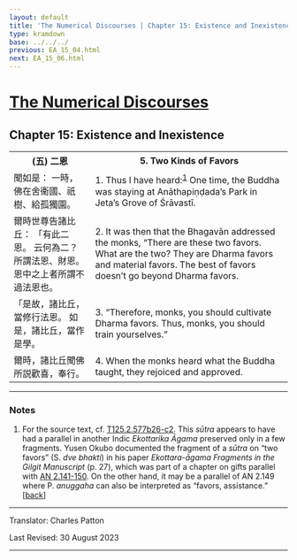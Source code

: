 ```yaml
---
layout: default
title: 'The Numerical Discourses | Chapter 15: Existence and Inexistence | 5. Two Kinds of Favors'
type: kramdown
base: ../../../
previous: EA_15_04.html
next: EA_15_06.html
---
```


<h1><a href='../index.html'>The Numerical Discourses</a></h1>
<h2>Chapter 15: Existence and Inexistence</h2>

<table class="trans">
  <th class='ch'>(五) 二恩</th>
  <th class='en'>5. Two Kinds of Favors</th>
  <tr>
    <td class='ch' title='T125.2.577b26'>聞如是： 一時，佛在舍衞國、祇樹、給孤獨園。</td>
    <td id='p1'>1. Thus I have heard:<sup id="ref1"><a href="#n1">1</a></sup> One time, the Buddha was staying at Anāthapiṇḍada’s Park in Jeta’s Grove of Śrāvastī.</td>
  </tr>
  <tr>
    <td class='ch' title='T125.2.577b27'>爾時世尊告諸比丘： 「有此二恩。 云何為二？ 所謂法恩、財恩。 恩中之上者所謂不過法恩也。</td>
    <td id='p2'>2. It was then that the Bhagavān addressed the monks, “There are these two favors. What are the two? They are Dharma favors and material favors. The best of favors doesn’t go beyond Dharma favors.</td>
  </tr>
  <tr>
    <td class='ch' title='T125.2.577b29'>「是故，諸比丘，當修行法恩。 如是，諸比丘，當作是學。</td>
    <td id='p3'>3. “Therefore, monks, you should cultivate Dharma favors. Thus, monks, you should train yourselves.”</td>
  </tr>
  <tr>
    <td class='ch' title='T125.2.577c1'>爾時，諸比丘聞佛所説歡喜，奉行。</td>
    <td id='p4'>4. When the monks heard what the Buddha taught, they rejoiced and approved.</td>
  </tr>
</table>

<hr/>

<h3 id="notes">Notes</h3>

<ol class="notes-list">
<li id="n1"><p>For the source text, cf. <a href="https://cbetaonline.dila.edu.tw/zh/T02n0125_p0577b26" target="_blank">T125.2.577b26-c2</a>. This <em>sūtra</em> appears to have had a parallel in another Indic <em>Ekottarika Āgama</em> preserved only in a few fragments. Yusen Okubo documented the fragment of a <em>sūtra</em> on “two favors” (S. <em>dve bhakti</em>) in his paper <em>Ekottara-āgama Fragments in the Gilgit Manuscript</em> (p. 27), which was part of a chapter on gifts parallel with <a href="https://suttacentral.net/an2.141-150" target="_blank">AN 2.141-150</a>. On the other hand, it may be a parallel of AN 2.149 where P. <em>anuggaha</em> can also be interpreted as “favors, assistance.” [<a href="#ref1">back</a>]</p></li>
</ol>
<hr/>

<p class="translator">Translator: Charles Patton</p>
<p class='revised'>Last Revised: 30 August 2023</p>

<hr/>